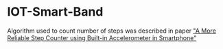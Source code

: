 # IOT-Smart-Band

Algorithm used to count number of steps was described in paper 
["A More Reliable Step Counter using Built-in Accelerometer  in Smartphone"](https://www.researchgate.net/publication/329526966_A_More_Reliable_Step_Counter_using_Built-in_Accelerometer_in_Smartphone)